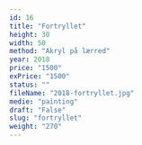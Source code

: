 ```yaml
---
id: 16
title: "Fortryllet"
height: 30
width: 50
method: "Akryl på lærred"
year: 2018
price: "1500"
exPrice: "1500"
status: ""
fileName: "2018-fortryllet.jpg"
medie: "painting"
draft: "False"
slug: "fortryllet"
weight: "270"
---
```


